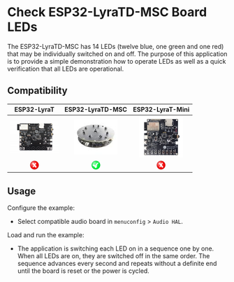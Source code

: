 # Check ESP32-LyraTD-MSC Board LEDs

The ESP32-LyraTD-MSC has 14 LEDs (twelve blue, one green and one red) that may be individually switched on and off. The purpose of this application is to provide a simple demonstration how to operate LEDs as well as a quick verification that all LEDs are operational.

## Compatibility

| ESP32-LyraT | ESP32-LyraTD-MSC | ESP32-LyraT-Mini |
|:-----------:|:---------------:|:----------------:|
| [![alt text](../../../docs/_static/esp32-lyrat-v4.3-side-small.jpg "ESP32-LyraT")](https://docs.espressif.com/projects/esp-adf/en/latest/get-started/get-started-esp32-lyrat.html) | [![alt text](../../../docs/_static/esp32-lyratd-msc-v2.2-small.jpg "ESP32-LyraTD-MSC")](https://docs.espressif.com/projects/esp-adf/en/latest/get-started/get-started-esp32-lyratd-msc.html) | [![alt text](../../../docs/_static/esp32-lyrat-mini-v1.2-small.jpg "ESP32-LyraT-Mini")](https://docs.espressif.com/projects/esp-adf/en/latest/get-started/get-started-esp32-lyrat-mini.html) |
| ![alt text](../../../docs/_static/no-button.png "Not Compatible") | ![alt text](../../../docs/_static/yes-button.png "Compatible") |![alt text](../../../docs/_static/no-button.png "Not Compatible") |


## Usage

Configure the example:

- Select compatible audio board in `menuconfig` > `Audio HAL`.

Load and run the example:

- The application is switching each LED on in a sequence one by one. When all LEDs are on, they are switched off in the same order. The sequence advances every second and repeats without a definite end until the board is reset or the power is cycled.

